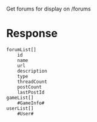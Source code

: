 Get forums for display on /forums

# Response
```
forumList[]
    id
    name
    url
    description
    type
    threadCount
    postCount
    lastPostId
gameList[]
    #GameInfo#
userList[]
    #User#
```